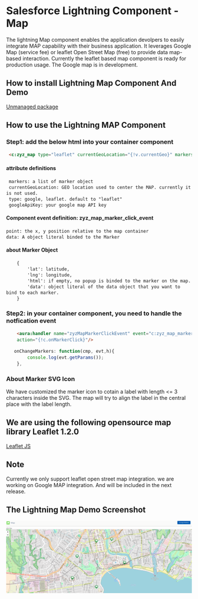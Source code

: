 # Salesforce Lightning Component - Map

The lightning Map component enables the application devolpers to easily integrate MAP capability with their business 
application. It leverages Google Map (service fee) or leaflet Open Street Map (free) to provide data map-based interaction.
Currently the leaflet based map component is ready for production usage. The Google map is in development.


## How to install Lightning Map Component And Demo
[Unmanaged package](https://login.salesforce.com/packaging/installPackage.apexp?p0=04t6A000000JS2r)

## How to use the Lightning MAP Component

### Step1: add the below html into your container component
```HTML
 <c:zyz_map type="leaflet" currentGeoLocation="{!v.currentGeo}" markers="{!v.markers}"/>
```

#### attribute definitions
```
 markers: a list of marker object
 currentGeoLocation: GEO location used to center the MAP. currently it is not used.
 type: google, leaflet. default to "leaflet"
 googleApiKey: your google map API key
```

#### Component event definition: zyz_map_marker_click_event
```
point: the x, y position relative to the map container
data: A object literal binded to the Marker
```

#### about Marker Object
```
    { 
        'lat': latitude,
        'lng': longitude,
        'html': if empty, no popup is binded to the marker on the map.
        'data': object literal of the data object that you want to bind to each marker.
    }
```

### Step2: in your container component, you need to handle the notfication event

```HTML
    <aura:handler name="zyzMapMarkerClickEvent" event="c:zyz_map_marker_click_event" 
    action="{!c.onMarkerClick}"/>
```

```Javascript
   onChangeMarkers: function(cmp, evt,h){
        console.log(evt.getParams());   
    },
```

### About Marker SVG Icon
We have customized the marker icon to cotain a label with length <= 3 characters inside the SVG. The map will try to align 
the label in the central place with the label length.


## We are using the following opensource map library Leaflet 1.2.0
[Leaflet JS](http://leafletjs.com/index.html)

## Note
Currently we only support leaflet open street map integration. we are working on Google MAP integration. 
And will be included in the next release.


## The Lightning Map Demo Screenshot

![GitHub Logo](/images/lightning_leaflet_map_demo.png)